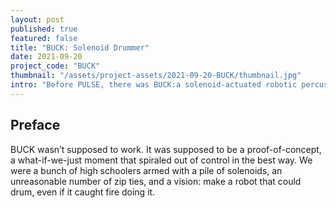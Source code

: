 ```yaml
---
layout: post
published: true
featured: false
title: "BUCK: Solenoid Drummer"
date: 2021-09-20
project_code: "BUCK"
thumbnail: "/assets/project-assets/2021-09-20-BUCK/thumbnail.jpg"
intro: "Before PULSE, there was BUCK:a solenoid-actuated robotic percussionist built during my time running my high school's CERAS. With flashing LEDs, precisely timed hits, and a lot of personality packed into a plywood frame, BUCK laid the groundwork for everything that followed. It’s scrappy, it’s loud, and it hits on beat."
---
```


## Preface
BUCK wasn’t supposed to work. It was supposed to be a proof-of-concept, a what-if-we-just moment that spiraled out of control in the best way. We were a bunch of high schoolers armed with a pile of solenoids, an unreasonable number of zip ties, and a vision: make a robot that could drum, even if it caught fire doing it. 

